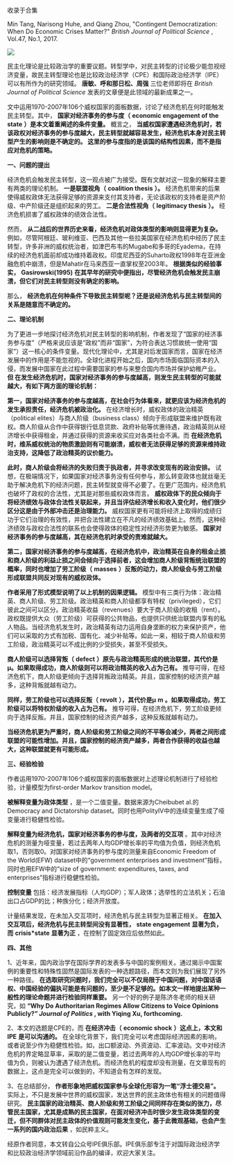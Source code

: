 

收录于合集

Min Tang, Narisong Huhe, and Qiang Zhou, "Contingent Democratization: When Do
Economic Crises Matter?" _British Journal of Political Science_ , Vol.47,
No.1, 2017.

![](/images/677/2.jpeg)

  

民主化理论是比较政治学的重要议题。转型学中，对民主转型的讨论极少能忽视经济变量，故民主转型理论也是比较政治经济学（CPE）和国际政治经济学（IPE）可以有所作为的研究领域。
**唐敏、呼和那日松、周强** 三位老师即将在 _British Journal of Political Science_
发表的文章便是此领域的最新成果之一。

文中运用1970-2007年106个威权国家的面板数据，讨论了经济危机在何时能触发民主转型。其中， **国家对经济事务的参与度（** **economic
engagement of the state** **）是本文着重阐述的条件变量。** 概言之，
**当威权国家遭遇经济危机时，若该政权对经济事务的参与度越大，民主转型就越容易发生，经济危机本身对民主转型产生的影响则是不确定的。
这里的参与度指的是该国的结构性因素，而不是指应对危机的策略。**

**一、问题的提出**

经济危机会触发民主转型，这一观点被广为接受。既有文献对这一现象的解释主要有两类的理论机制。 **一是联盟视角（** **coalition thesis**
**）。** 经济危机带来的后果使得威权政体无法获得足够的资源来支付其支持者，无论该政权的支持者是资产阶级、中产阶级还是组织起来的劳工。
**二是合法性视角（** **legitimacy thesis** **）。** 经济危机损害了威权政体的绩效合法性。

然而， **从二战后的世界历史来看，经济危机对政体类型的影响则显得更为复杂。**
例如，尽管阿根廷、玻利维亚、巴西及其他一些拉美国家在经济危机中经历了民主转型，许多非洲的威权统治者，如津巴布韦的Mugabe和多哥的Eyadema，在持续的经济危机面前却成功维持着政权。印度尼西亚的Suharto政权1998年在亚洲金融危机中崩溃，但是Mahatir在马来西亚一直掌权至2003年。
**根据类似的经验事实，** **Gasirowski(1995)**
**在其早年的研究中便指出，尽管经济危机会触发民主崩溃，但它们对民主转型则没有确定的影响。**

那么， **经济危机在何种条件下导致民主转型呢？还是说经济危机与民主转型间的关系是随意而不确定的。**

**二、理论机制**

为了更进一步地探讨经济危机对民主转型的影响机制，作者发现了“国家的经济事务参与度”（严格来说应该是“政权”而非“国家”，为符合表达习惯故统一使用“国家”）这一核心的条件变量。现代化理论中，尤其是对后发国家而言，国家在经济发展中的作用是不能忽视的。全球化进程开始之后，国内市场面临国际资本的入侵，而发展中国家在此过程中需要国家的参与来整合国内市场并保护幼稚产业。
**但 在发生经济危机时，国家对经济事务的参与度越高，则发生民主转型的可能就越大，有如下两方面的理论机制：**

**第一，国家对经济事务的参与度越高，在社会行为体看来，就更应该为经济危机的发生承担责任，经济危机被政治化。**
在经济增长时，威权政体的政治精英（political elites）与商人阶级（business
class）倾向于形成联盟来维护既有政权。商人阶级从合作中获得银行低息贷款、政府补贴等优惠待遇，政治精英则从经济增长中获得租金，并通过获得的资源来收买应对各类社会不满。而
**在经济危机时，维系威权统治的物质激励则有可能崩溃，威权者无法获得足够的资源来维持政治支持，这降低了政治精英的议价能力。**

**此时，商人阶级会将经济的失败归责于执政者，并寻求改变现有的政治安排。**
试想，在极端情况下，如果国家对经济事务没有任何参与，那么转变政体也就丝毫无助于解决危机下的经济问题，民主转型就变得不必要了。在更广范围内，经济危机也破坏了政权的合法性，尤其是对那些威权政体而言。
**威权政体下的民众倾向于将经济绩效与政体合法性关联起来，并且当评估经济增长和收入变化时，他们很少区分这是由于外部冲击还是治理能力。**
威权国家更有可能将经济上取得的成绩归功于它们治理的有效性，并把合法性建立在不凡的经济绩效基础上。然而，这种经济绩效与政权合法性的联系也会使得政体的稳定性对经济形势更为敏感。
**国家对经济事务的参与度越高，其在经济危机时承受的责难就越大。**

**第二，国家对经济事务的参与度越高，在经济危机中，政治精英在自身的租金止损和商人阶级的利益止损之间会倾向于选择前者，这会增加商人阶级背叛统治联盟的概率，同时也增加了劳工阶级（**
**masses** **）反叛的动力，商人阶级会与劳工阶级形成联盟共同反对现有的威权政体。**

**作者采用了形式模型说明了以上机制的因果逻辑。**
模型中有三类行为体：政治精英、商人阶级、劳工阶级。政治精英和商人阶级都享有特权（privileged），它们彼此之间可以区分。政治精英收益（revenues）要大于商人阶级的收租（rent）。政权既提供大众（劳工阶级）可获得的公共物品，也提供只供统治联盟内享有的私人物品。当经济危机发生时，政治精英有动力运用自身垄断的权力来保护资产，他们可以采取的方式有加税、国有化、减少补贴等。如此一来，相较于商人阶级和劳工阶级，政治精英可以不成比例的少受损失，甚至不受损失。

**商人阶级可以选择背叛（** **defect**
**）原先与政治精英形成的统治联盟，其代价是μ。如果取得成功，商人阶级则可以将政治精英的收入占为己有。**
推导可得，在经济危机下，商人阶级更倾向于选择背叛政治精英。并且，国家控制的经济资产越多，这种背叛就越有动力。

**同样，劳工阶级也可以选择反叛（** **revolt** **），其代价是μ** **m**
**。如果取得成功，劳工阶级可以将特权阶级的收入占为己有。**
推导可得，在经济危机下，劳工阶级更倾向于选择反叛。并且，国家控制的经济资产越多，这种反叛就越有动力。

**当经济危机更为严重时，商人阶级和劳工阶级之间的不平等会减少，两者之间形成联盟的可能性增加。并且，国家控制的经济资产越多，两者合作获得的收益也越大，这种联盟就更有可能形成。**

**三、经验检验**

作者运用1970-2007年106个威权国家的面板数据对上述理论机制进行了经验检验，计量模型为first-order Markov transition
model。

**被解释变量为政体类型** ，是一个二值变量。数据来源为Cheibubet al.的Democracy and Dictatorship
dataset。同时也用PolityIV中的连续变量生成了哑变量进行稳健性检验。

**解释变量为经济危机，国家对经济事务的参与度，及两者的交互项**
。其中对经济危机的测量为哑变量，若过去两年人均GDP增长率的平均值为负值，则经济危机取1，否则取0。对国家对经济事务的参与度的测量来自Economic
Freedom of the World(EFW) dataset中的“government enterprises and
investment”指标，同时也用EFW中的“size of government: expenditures, taxes, and
enterprises”指标进行稳健性检验。

**控制变量** 包括：经济发展指标（人均GDP）；军人政体；选举性的立法机关；石油出口占GDP的比；种族分化；经济开放度。

计量结果发现，在未加入交互项时，经济危机与民主转型为显著正相关。 **在加入交互项后，经济危机与民主转型间没有显著性，** **state
engagement** **显著为负，而** **crisis*state** **显著为正** ，在控制了固定效应后依然如此。

**四、其他**

1、近年来，国内政治学在国际学界的发表多与中国的案例相关。通过揭示中国案例的重要性和特殊性固然是国际发表的一种选题路径，而本文则为我们展现了另外一种路径。
**在选取研究问题时，我们完全可以不仅局限于中国问题，对中国话语权、中国经验的偏执可能是有问题的，至少是不足够的。如本文一样地提出某种一般性的理论命题并进行检验同样重要。**
另一个好的例子是陈济冬老师的相关研究，如 **“Why Do Authoritarian Regimes Allow Citizens to Voice
Opinions Publicly?” _Journal of Politics_ , with Yiqing Xu, forthcoming.**

2、本文的选题是CPE的，而 **在经济冲击（** **economic shock** **）这点上，本文和** **IPE** **是可以沟通的。**
在全球化背景下，我们完全可以考虑国际经济因素的影响，或者说至少作为稳健性检验。如，出口额波动、外资波动、汇率波动。文中对经济危机的界定略显草率，采取的是二值变量，若过去两年的人均GDP增长率的平均值为负，则被认为遭遇了经济危机。而经济危机的程度却没有测量，在文章现有的数据上，这点是完全可以做到的，不知道会有怎样的发现。

3、在总结部分， **作者形象地把威权国家参与全球化形容为一笔“浮士德交易”。**
实际上，不只是发展中世界的威权国家，发达世界的民主政体也有相关的问题值得研究。
**民主国家的政治精英、商人阶级和劳工阶级之间同样存在类似的张力，尽管民主国家，尤其是成熟的民主国家，在面对经济冲击时很少发生政体类型的变迁，但不同群体对民主政体的价值观则可能发生变化，基于此微观基础，也会产生一系列的国内政治后果**
，如民粹主义。

  

经原作者同意，本文转自公众号IPE俱乐部。IPE俱乐部专注于对国际政治经济学和比较政治经济学领域前沿作品的编译，欢迎大家关注。  

